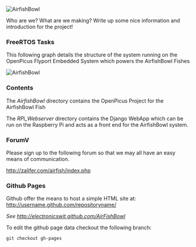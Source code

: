 ![AirfishBowl](http://electronicswit.github.com/AirFishBowl/airfishbowl-logo-main.png)

Who are we? What are we making?
Write up some nice information and introduction for the project!


### FreeRTOS Tasks
This following graph details the structure of the system running on the OpenPicus Flyport Embedded System
which powers the AirfishBowl Fishes

![AirfishBowl](http://electronicswit.github.com/AirFishBowl/airfishbowl-task-layout.png)


### Contents
The _AirfishBowl_ directory contains the OpenPicus Project for the AirfishBowl Fish

The _RPi_Webserver_ directory contains the Django WebApp which can be run on the Raspberry Pi and acts
as a front end for the AirfishBowl system.


### ForumV
Please sign up to the following forum so that we may all have an easy means of communication.

http://zalifer.com/airfish/index.php


### Github Pages
Github offer the means to host a simple HTML site at: http://username.github.com/repositoryname/

_See http://electronicswit.github.com/AirFishBowl_

To edit the github page data checkout the following branch:

    git checkout gh-pages
